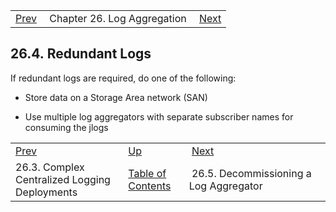 |     |     |     |
| --- | --- | --- |
| [Prev](cluster.config.logging.complex)  | Chapter 26. Log Aggregation |  [Next](cluster.config.logging.decommissioning) |

## 26.4. Redundant Logs

If redundant logs are required, do one of the following:

*   Store data on a Storage Area network (SAN)

*   Use multiple log aggregators with separate subscriber names for consuming the jlogs

|     |     |     |
| --- | --- | --- |
| [Prev](cluster.config.logging.complex)  | [Up](log_aggregation) |  [Next](cluster.config.logging.decommissioning) |
| 26.3. Complex Centralized Logging Deployments  | [Table of Contents](index) |  26.5. Decommissioning a Log Aggregator |

